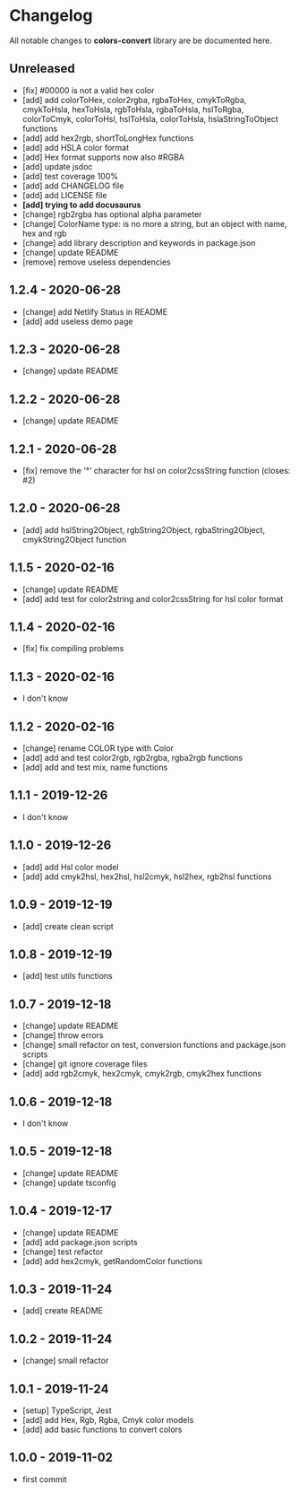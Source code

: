 # Changelog

All notable changes to **colors-convert** library are be documented here.

## Unreleased

- [fix] #00000 is not a valid hex color
- [add] add colorToHex, color2rgba, rgbaToHex, cmykToRgba, cmykToHsla, hexToHsla, rgbToHsla, rgbaToHsla, hslToRgba, colorToCmyk, colorToHsl, hslToHsla, colorToHsla, hslaStringToObject functions
- [add] add hex2rgb, shortToLongHex functions
- [add] add HSLA color format
- [add] Hex format supports now also #RGBA
- [add] update jsdoc
- [add] test coverage 100%
- [add] add CHANGELOG file
- [add] add LICENSE file
- **[add] trying to add docusaurus**
- [change] rgb2rgba has optional alpha parameter
- [change] ColorName type: is no more a string, but an object with name, hex and rgb
- [change] add library description and keywords in package.json
- [change] update README
- [remove] remove useless dependencies

## 1.2.4 - 2020-06-28

- [change] add Netlify Status in README
- [add] add useless demo page

## 1.2.3 - 2020-06-28

- [change] update README

## 1.2.2 - 2020-06-28

- [change] update README

## 1.2.1 - 2020-06-28

- [fix] remove the '°' character for hsl on color2cssString function (closes: #2)

## 1.2.0 - 2020-06-28

- [add] add hslString2Object, rgbString2Object, rgbaString2Object, cmykString2Object function

## 1.1.5 - 2020-02-16

- [change] update README
- [add] add test for color2string and color2cssString for hsl color format

## 1.1.4 - 2020-02-16

- [fix] fix compiling problems

## 1.1.3 - 2020-02-16

- I don't know

## 1.1.2 - 2020-02-16

- [change] rename COLOR type with Color
- [add] add and test color2rgb, rgb2rgba, rgba2rgb functions
- [add] add and test mix, name functions

## 1.1.1 - 2019-12-26

- I don't know

## 1.1.0 - 2019-12-26

- [add] add Hsl color model
- [add] add cmyk2hsl, hex2hsl, hsl2cmyk, hsl2hex, rgb2hsl functions

## 1.0.9 - 2019-12-19

- [add] create clean script

## 1.0.8 - 2019-12-19

- [add] test utils functions

## 1.0.7 - 2019-12-18

- [change] update README
- [change] throw errors
- [change] small refactor on test, conversion functions and package.json scripts
- [change] git ignore coverage files
- [add] add rgb2cmyk, hex2cmyk, cmyk2rgb, cmyk2hex functions

## 1.0.6 - 2019-12-18

- I don't know

## 1.0.5 - 2019-12-18

- [change] update README
- [change] update tsconfig

## 1.0.4 - 2019-12-17

- [change] update README
- [add] add package.json scripts
- [change] test refactor
- [add] add hex2cmyk, getRandomColor functions

## 1.0.3 - 2019-11-24

- [add] create README

## 1.0.2 - 2019-11-24

- [change] small refactor

## 1.0.1 - 2019-11-24

- [setup] TypeScript, Jest
- [add] add Hex, Rgb, Rgba, Cmyk color models
- [add] add basic functions to convert colors

## 1.0.0 - 2019-11-02

- first commit

